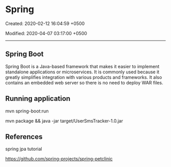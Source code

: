 # Spring

Created: 2020-02-12 16:04:59 +0500

Modified: 2020-04-07 03:17:00 +0500

---

## Spring Boot

Spring Boot is a Java-based framework that makes it easier to implement standalone applications or microservices. It is commonly used because it greatly simplifies integration with various products and frameworks. It also contains an embedded web server so there is no need to deploy WAR files.

## Running application

mvn spring-boot:run

mvn package && java -jar target/UserSmsTracker-1.0.jar



## References

spring jpa tutorial

<https://github.com/spring-projects/spring-petclinic>
